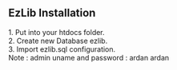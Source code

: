 <h2>EzLib Installation</h2>
1. Put into your htdocs folder.<br>
2. Create new Database ezlib.<br>
3. Import ezlib.sql configuration.<br>
Note : admin uname and password : ardan ardan
